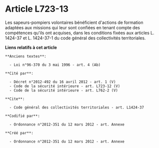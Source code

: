 # Article L723-13

Les sapeurs-pompiers volontaires bénéficient d'actions de formation adaptées aux missions qui leur sont confiées en tenant
compte des compétences qu'ils ont acquises, dans les conditions fixées aux articles L. 1424-37 et L. 1424-37-1 du code
général des collectivités territoriales.

**Liens relatifs à cet article**

	**Anciens textes**:

	  - Loi n°96-370 du 3 mai 1996 - art. 4 (Ab)

	**Cité par**:

	  - Décret n°2012-492 du 16 avril 2012 - art. 1 (V)
	  - Code de la sécurité intérieure - art. L723-12 (V)
	  - Code de la sécurité intérieure - art. L762-2 (V)

	**Cite**:

	  - Code général des collectivités territoriales - art. L1424-37

	**Codifié par**:

	  - Ordonnance n°2012-351 du 12 mars 2012 - art. Annexe

	**Créé par**:

	  - Ordonnance n°2012-351 du 12 mars 2012 - art. Annexe
